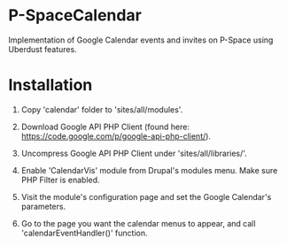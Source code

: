 P-SpaceCalendar
===============

Implementation of Google Calendar events and invites on P-Space using Uberdust features.

Installation
============

1) Copy 'calendar' folder to 'sites/all/modules'.

2) Download Google API PHP Client (found here: https://code.google.com/p/google-api-php-client/).

3) Uncompress Google API PHP Client under 'sites/all/libraries/'.

4) Enable 'CalendarVis' module from Drupal's modules menu. Make sure PHP Filter is enabled.

5) Visit the module's configuration page and set the Google Calendar's parameters.

6) Go to the page you want the calendar menus to appear, and call 'calendarEventHandler()' function.
